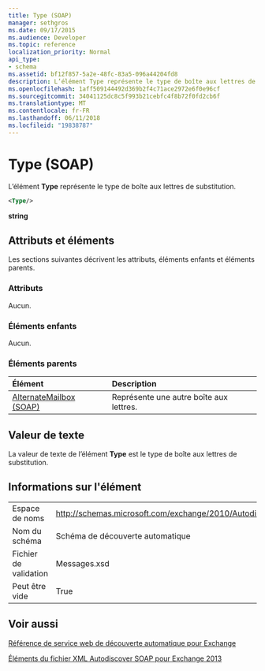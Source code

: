 ```yaml
---
title: Type (SOAP)
manager: sethgros
ms.date: 09/17/2015
ms.audience: Developer
ms.topic: reference
localization_priority: Normal
api_type:
- schema
ms.assetid: bf12f857-5a2e-48fc-83a5-096a44204fd8
description: L’élément Type représente le type de boîte aux lettres de substitution.
ms.openlocfilehash: 1aff509144492d369b2f4c71ace2972e6f0e96cf
ms.sourcegitcommit: 34041125dc8c5f993b21cebfc4f8b72f0fd2cb6f
ms.translationtype: MT
ms.contentlocale: fr-FR
ms.lasthandoff: 06/11/2018
ms.locfileid: "19838787"
---
```

# <a name="type-soap"></a>Type (SOAP)

L’élément **Type** représente le type de boîte aux lettres de substitution. 
  
```XML
<Type/>
```

 **string**
## <a name="attributes-and-elements"></a>Attributs et éléments

Les sections suivantes décrivent les attributs, éléments enfants et éléments parents.
  
### <a name="attributes"></a>Attributs

Aucun.
  
### <a name="child-elements"></a>Éléments enfants

Aucun.
  
### <a name="parent-elements"></a>Éléments parents

|**Élément**|**Description**|
|:-----|:-----|
|[AlternateMailbox (SOAP)](alternatemailbox-soap.md) <br/> |Représente une autre boîte aux lettres.  <br/> |
   
## <a name="text-value"></a>Valeur de texte

La valeur de texte de l’élément **Type** est le type de boîte aux lettres de substitution. 
  
## <a name="element-information"></a>Informations sur l'élément

|||
|:-----|:-----|
|Espace de noms  <br/> |http://schemas.microsoft.com/exchange/2010/Autodiscover  <br/> |
|Nom du schéma  <br/> |Schéma de découverte automatique  <br/> |
|Fichier de validation  <br/> |Messages.xsd  <br/> |
|Peut être vide  <br/> |True  <br/> |
   
## <a name="see-also"></a>Voir aussi



[Référence de service web de découverte automatique pour Exchange](autodiscover-web-service-reference-for-exchange.md)
  
[Éléments du fichier XML Autodiscover SOAP pour Exchange 2013](soap-autodiscover-xml-elements-for-exchange-2013.md)

